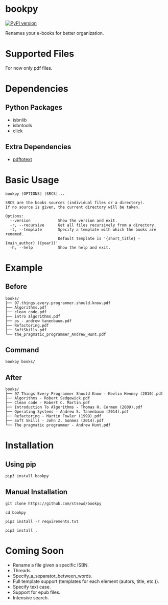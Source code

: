 # bookpy
[![PyPI version](https://badge.fury.io/py/bookpy.svg)](https://badge.fury.io/py/bookpy)

Renames your e-books for better organization.

# Supported Files
For now only pdf files.

# Dependencies

## Python Packages
- isbnlib
- isbntools
- click

## Extra Dependencies
- [pdftotext](https://en.wikipedia.org/wiki/Pdftotext)

# Basic Usage
```
bookpy [OPTIONS] [SRCS]...

SRCS are the books sources (individual files or a directory).
If no source is given, the current directory will be taken.

Options:
  --version            Show the version and exit.
  -r, --recursive      Get all files recursively from a directory.
  -t, --template       Specify a template with which the books are renamed.
                       Default template is '{short_title} - {main_author} ({year})'
  -h, --help           Show the help and exit.
```

# Example

## Before
```
books/
├── 97.things.every.programmer.should.know.pdf
├── Algorithms.pdf
├── clean_code.pdf
├── intro algorithms.pdf
├── os - andrew tanenbaum.pdf
├── Refactoring.pdf
├── SoftSkills.pdf
└── the_pragmatic_programmer_Andrew_Hunt.pdf
```

## Command
```
bookpy books/
```

## After
```
books/
├── 97 Things Every Programmer Should Know - Kevlin Henney (2010).pdf
├── Algorithms - Robert Sedgewick.pdf
├── Clean code - Robert C. Martin.pdf
├── Introduction To Algorithms - Thomas H. Cormen (2009).pdf
├── Operating Systems - Andrew S. Tanenbaum (2014).pdf
├── Refactoring - Martin Fowler (1999).pdf
├── Soft Skills - John Z. Sonmez (2014).pdf
└── The pragmatic programmer - Andrew Hunt.pdf
```

# Installation

## Using pip
`pip3 install bookpy`

## Manual Installation
`git clone https://github.com/stsewd/bookpy`

`cd bookpy`

`pip3 install -r requirements.txt`

`pip3 install .`

# Coming Soon
- Rename a file given a specific ISBN.
- Threads.
- Specify_a_separator_between_words.
- Full template support (templates for each element (autors, title, etc.)).
- Specify text case.
- Support for epub files.
- Intensive search.
